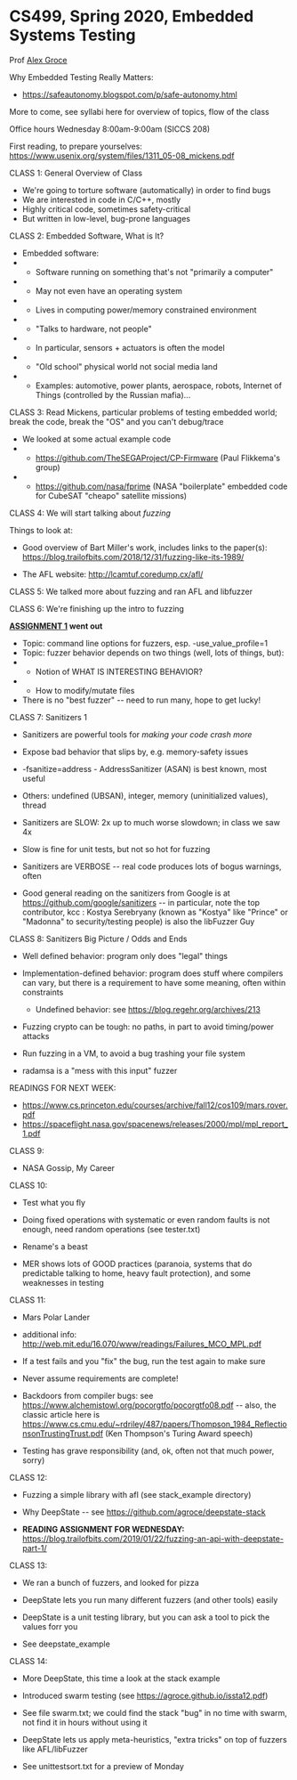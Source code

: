 # CS499, Spring 2020, Embedded Systems Testing

Prof [Alex Groce](https://agroce.github.io)

Why Embedded Testing Really Matters:
* https://safeautonomy.blogspot.com/p/safe-autonomy.html

More to come, see syllabi here for overview of topics, flow of the class

Office hours Wednesday 8:00am-9:00am (SICCS 208)

First reading, to prepare yourselves: https://www.usenix.org/system/files/1311_05-08_mickens.pdf

CLASS 1: General Overview of Class

* We're going to torture software (automatically) in order to find bugs
* We are interested in code in C/C++, mostly
* Highly critical code, sometimes safety-critical
* But written in low-level, bug-prone languages

CLASS 2: Embedded Software, What is It?

* Embedded software:  
* * Software running on something that's not "primarily a computer"
* * May not even have an operating system
* * Lives in computing power/memory constrained environment
* * "Talks to hardware, not people"
* * In particular, sensors + actuators is often the model
* * "Old school" physical world not social media land
* * Examples:  automotive, power plants, aerospace, robots, Internet of Things (controlled by the Russian mafia)...

CLASS 3:  Read Mickens, particular problems of testing embedded world; break the code, break the "OS" and you can't debug/trace

* We looked at some actual example code
* * https://github.com/TheSEGAProject/CP-Firmware (Paul Flikkema's group)
* * https://github.com/nasa/fprime (NASA "boilerplate" embedded code for CubeSAT "cheapo" satellite missions)

CLASS 4:  We will start talking about *fuzzing*

Things to look at:

* Good overview of Bart Miller's work, includes links to the paper(s):  https://blog.trailofbits.com/2018/12/31/fuzzing-like-its-1989/

* The AFL website: http://lcamtuf.coredump.cx/afl/

CLASS 5:  We talked more about fuzzing and ran AFL and libfuzzer

CLASS 6:  We're finishing up the intro to fuzzing

**[ASSIGNMENT 1](https://github.com/agroce/naucs499sp20/blob/master/assignment1.txt)
went out**

* Topic:  command line options for fuzzers, esp. -use_value_profile=1
* Topic:  fuzzer behavior depends on two things (well, lots of things,
but):
* * Notion of WHAT IS INTERESTING BEHAVIOR?
* * How to modify/mutate files
* There is no "best fuzzer" -- need to run many, hope to get lucky!

CLASS 7: Sanitizers 1

* Sanitizers are powerful tools for _making your code crash more_
* Expose bad behavior that slips by, e.g. memory-safety issues
* -fsanitize=address - AddressSanitizer (ASAN) is best known, most
useful
* Others:  undefined (UBSAN), integer, memory (uninitialized values),
thread

* Sanitizers are SLOW:  2x up to much worse slowdown; in class we saw
4x
* Slow is fine for unit tests, but not so hot for fuzzing
* Sanitizers are VERBOSE -- real code produces lots of bogus warnings, often

* Good general reading on the sanitizers from Google is at
  https://github.com/google/sanitizers -- in particular, note the top
  contributor, kcc : Kostya Serebryany (known as "Kostya" like
  "Prince" or "Madonna" to security/testing people) is also the
  libFuzzer Guy

CLASS 8: Sanitizers Big Picture / Odds and Ends

* Well defined behavior: program only does "legal" things
* Implementation-defined behavior: program does stuff where compilers
  can vary, but there is a requirement to have some meaning, often
  within constraints
  * Undefined behavior: see https://blog.regehr.org/archives/213

* Fuzzing crypto can be tough:  no paths, in part to avoid
timing/power attacks

* Run fuzzing in a VM, to avoid a bug trashing your file system

* radamsa is a "mess with this input" fuzzer

READINGS FOR NEXT WEEK:

* https://www.cs.princeton.edu/courses/archive/fall12/cos109/mars.rover.pdf
* https://spaceflight.nasa.gov/spacenews/releases/2000/mpl/mpl_report_1.pdf

CLASS 9:

* NASA Gossip, My Career

CLASS 10:

* Test what you fly

* Doing fixed operations with systematic or even random faults is not enough, need random
operations (see tester.txt)

* Rename's a beast

* MER shows lots of GOOD practices (paranoia, systems that do
  predictable talking to home, heavy fault protection), and some
  weaknesses in testing

CLASS 11:

* Mars Polar Lander

* additional info: http://web.mit.edu/16.070/www/readings/Failures_MCO_MPL.pdf

* If a test fails and you "fix" the bug, run the test again to make sure

* Never assume requirements are complete!

* Backdoors from compiler bugs:  see https://www.alchemistowl.org/pocorgtfo/pocorgtfo08.pdf -- also, the classic article here is https://www.cs.cmu.edu/~rdriley/487/papers/Thompson_1984_ReflectionsonTrustingTrust.pdf (Ken Thompson's Turing Award speech)

* Testing has grave responsibility (and, ok, often not that much power, sorry)

CLASS 12:

* Fuzzing a simple library with afl (see stack_example directory)

* Why DeepState -- see https://github.com/agroce/deepstate-stack

* **READING ASSIGNMENT FOR WEDNESDAY:** https://blog.trailofbits.com/2019/01/22/fuzzing-an-api-with-deepstate-part-1/

CLASS 13:

* We ran a bunch of fuzzers, and looked for pizza

* DeepState lets you run many different fuzzers (and other tools) easily

* DeepState is a unit testing library, but you can ask a tool to pick the values forr you

* See deepstate_example

CLASS 14:

* More DeepState, this time a look at the stack example

* Introduced swarm testing (see https://agroce.github.io/issta12.pdf)

* See file swarm.txt; we could find the stack "bug" in no time with swarm, not find it in hours without using it

* DeepState lets us apply meta-heuristics, "extra tricks" on top of fuzzers like AFL/libFuzzer

* See unittestsort.txt for a preview of Monday